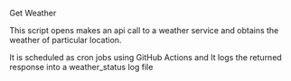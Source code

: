 Get Weather 

This script opens makes an api call to a weather service and obtains the weather of particular location.

It is scheduled as cron jobs using GitHub Actions and It logs the returned response into a weather_status log file


